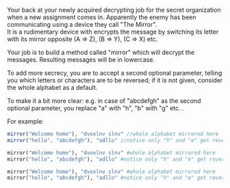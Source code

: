Your back at your newly acquired decrypting job for the secret organization when a new assignment comes in.   Apparently the enemy has been communicating using a device they call "The Mirror".  
It is a rudimentary device with encrypts the message by switching its letter with its mirror opposite (A => Z), (B => Y), (C => X) etc.  

Your job is to build a method called "mirror" which will decrypt the messages. Resulting messages will be in lowercase.

To add more secrecy, you are to accept a second optional parameter, telling you which letters or characters are to be reversed; if it is not given, consider the whole alphabet as a default.

To make it a bit more clear: e.g. in case of "abcdefgh" as the second optional parameter, you replace "a" with "h", "b" with "g" etc. .

For example:
```javascript
mirror("Welcome home"), "dvoxlnv slnv" //whole alphabet mirrored here
mirror("hello", "abcdefgh"), "adllo" //notice only "h" and "e" get reversed
```
```ruby
mirror("Welcome home"), "dvoxlnv slnv" #whole alphabet mirrored here
mirror("hello", "abcdefgh"), "adllo" #notice only "h" and "e" get reversed
```
```python
mirror("Welcome home"), "dvoxlnv slnv" #whole alphabet mirrored here
mirror("hello", "abcdefgh"), "adllo" #notice only "h" and "e" get reversed
```